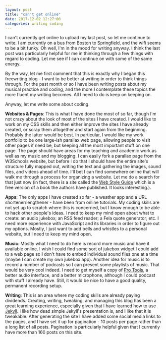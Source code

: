 ```yaml
---
layout: post
title: "can't get online"
date: 2017-12-02 12:27:00
categories: writing coding
---
```

I can't currently get online to upload my last post, so let me continue to write. I am currently on a bus from Boston to Springfield, and the wifi seems to be a bit funky. Oh well, I'm in the mood for writing anyway. I think the last post was particularly helpful for me in thinking through a few things with regard to coding. Let me see if I can continue on with some of the same energy.

By the way, let me first comment that this is exactly why I began this freewriting blog - I want to be better at writing in order to think things through. For the past month or so I have been writing posts about my musical practice and coding, and the more I contemplate these topics the more fluent my writing becomes. All I need to do is keep on keeping on.

Anyway, let me write some about coding.

**Websites &amp; Pages**: This is what I have done the most of so far, though I'm not crazy about the look of most of the sites I have created. I would like to work on my CSS skills and then either improve the sites I have already created, or scrap them altogether and start again from the beginning. Probably the latter would be best. In particular, I would like my work portfolio to be one large-ish parallax web page, allowing people to visit other pages if need be, but keeping all the most important stuff on one page. The page should have areas for my teaching and academic work as well as my music and my blogging. I can easily fork a parallax page from the W3Schools website, but before I do that I should have the entire site's structure fully mapped out, writing the text and gathering the images, sound files, and videos ahead of time. I'll bet I can find somewhere online that will walk me through a process for organizing a website. Let me do a search for that just now (in fact, there is a site called the [Web Style Guide](http://webstyleguide.com/index.html) which is a free version of a book the authors have published. It looks interesting.).

**Apps**: The only apps I have created so far - a weather app and a URL shortener/lengthener - have been from online tutorials. My coding skills are not yet up to scratch where this is concerned, but I know enough to be able to hack other people's ideas. I need to keep my mind open about what to create: an audio jukebox; an RSS feed reader; a Fela quote generator; etc. I need more experience with JavaScript and its libraries in order to figure out my options. Mostly, I just want to add bells and whistles to a personal website, but I need to keep my mind open.

**Music**: Mostly what I need to do here is record more music and have it available online. I wish I could find some sort of jukebox widget I could add to a web page so I don't have to embed individual sound files one at a time (maybe I can create my own jukebox app). Another idea for music is to record a number of podcasts so I can present some playlists of music. That would be very cool indeed. I need to get myself a copy of [Pro Tools](http://www.avid.com/pro-tools), a better audio interface, and a better microphone, although I could podcast with stuff I already have. Still, it would be nice to have a good quality, permanent recording setup.

**Writing**: This is an area where my coding skills are already paying dividends. Creating, writing, tweaking, and managing this blog has been a great learning experience, especially given that I have learned how to use [Jekyll](https://jekyllrb.com/). I like how dead simple Jekyll's presentation is, and I like that it is tweakable. After generating the site I have added some social media links to the pages, and I have set it up for pagination - 10 posts per page rather than a long list of all posts. Pagination is particularly helpful given that I currently have more than 160 posts on this site.
